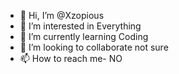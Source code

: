 - 👋 Hi, I’m @Xzopious
- 👀 I’m interested in Everything
- 🌱 I’m currently learning Coding
- 💞️ I’m looking to collaborate not sure
- 📫 How to reach me- NO

<!---
Xzopious/Xzopious is a ✨ special ✨ repository because its `README.md` (this file) appears on your GitHub profile.
You can click the Preview link to take a look at your changes.
--->
